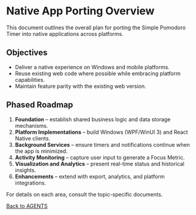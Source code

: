 # Native App Porting Overview

This document outlines the overall plan for porting the Simple Pomodoro Timer into native applications across platforms.

## Objectives
- Deliver a native experience on Windows and mobile platforms.
- Reuse existing web code where possible while embracing platform capabilities.
- Maintain feature parity with the existing web version.

## Phased Roadmap
1. **Foundation** – establish shared business logic and data storage mechanisms.
2. **Platform Implementations** – build Windows (WPF/WinUI 3) and React Native clients.
3. **Background Services** – ensure timers and notifications continue when the app is minimized.
4. **Activity Monitoring** – capture user input to generate a Focus Metric.
5. **Visualization and Analytics** – present real-time status and historical insights.
6. **Enhancements** – extend with export, analytics, and platform integrations.

For details on each area, consult the topic-specific documents.

[Back to AGENTS](../AGENTS.md)
